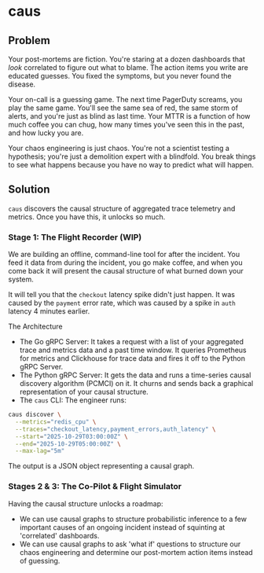 # caus

## Problem

Your post-mortems are fiction. You're staring at a dozen dashboards that _look_ correlated to figure out what to blame. The action items you write are educated guesses. You fixed the symptoms, but you never found the disease.

Your on-call is a guessing game. The next time PagerDuty screams, you play the same game. You'll see the same sea of red, the same storm of alerts, and you're just as blind as last time. Your MTTR is a function of how much coffee you can chug, how many times you've seen this in the past, and how lucky you are.

Your chaos engineering is just chaos. You're not a scientist testing a hypothesis; you're just a demolition expert with a blindfold. You break things to see what happens because you have no way to predict what will happen. 

## Solution

`caus` discovers the causal structure of aggregated trace telemetry and metrics. Once you have this, it unlocks so much.

### Stage 1: The Flight Recorder (WIP)

We are building an offline, command-line tool for after the incident. You feed it data from during the incident, you go make coffee, and when you come back it will present the causal structure of what burned down your system.

It will tell you that the `checkout` latency spike didn't just happen. It was caused by the `payment` error rate, which was caused by a spike in `auth` latency 4 minutes earlier. 

The Architecture

* The Go gRPC Server: It takes a request with a list of your aggregated trace and metrics data and a past time window. It queries Prometheus for metrics and Clickhouse for trace data and fires it off to the Python gRPC Server.
* The Python gRPC Server: It gets the data and runs a time-series causal discovery algorithm (PCMCI) on it. It churns and sends back a graphical representation of your causal structure.
* The `caus` CLI: The engineer runs:
```bash
caus discover \
  --metrics="redis_cpu" \
  --traces="checkout_latency,payment_errors,auth_latency" \
  --start="2025-10-29T03:00:00Z" \
  --end="2025-10-29T05:00:00Z" \
  --max-lag="5m"
```
The output is a JSON object representing a causal graph.

### Stages 2 & 3: The Co-Pilot & Flight Simulator

Having the causal structure unlocks a roadmap:

* We can use causal graphs to structure probabilistic inference to a few important causes of an ongoing incident instead of squinting at 'correlated' dashboards.
* We can use causal graphs to ask 'what if' questions to structure our chaos engineering and determine our post-mortem action items instead of guessing.